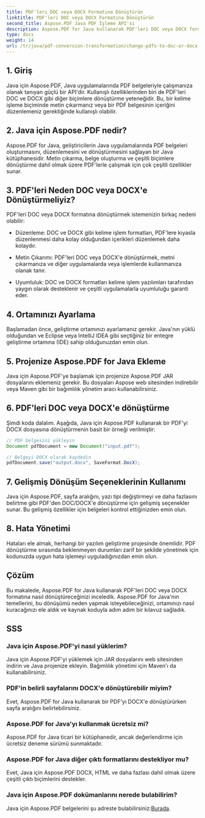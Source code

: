 ```yaml
---
title: PDF'leri DOC veya DOCX Formatına Dönüştürün
linktitle: PDF'leri DOC veya DOCX Formatına Dönüştürün
second_title: Aspose.PDF Java PDF İşleme API'si
description: Aspose.PDF for Java kullanarak PDF'leri DOC veya DOCX formatına zahmetsizce nasıl dönüştüreceğinizi öğrenin. Sorunsuz belge dönüşümü için kaynak kodu ve SSS içeren adım adım bir kılavuz.
type: docs
weight: 14
url: /tr/java/pdf-conversion-transformation/change-pdfs-to-doc-or-docx-format/
---
```


## 1. Giriş

Java için Aspose.PDF, Java uygulamalarında PDF belgeleriyle çalışmanıza olanak tanıyan güçlü bir API'dir. Kullanışlı özelliklerinden biri de PDF'leri DOC ve DOCX gibi diğer biçimlere dönüştürme yeteneğidir. Bu, bir kelime işleme biçiminde metin çıkarmanız veya bir PDF belgesinin içeriğini düzenlemeniz gerektiğinde kullanışlı olabilir.

## 2. Java için Aspose.PDF nedir?

Aspose.PDF for Java, geliştiricilerin Java uygulamalarında PDF belgeleri oluşturmasını, düzenlemesini ve dönüştürmesini sağlayan bir Java kütüphanesidir. Metin çıkarma, belge oluşturma ve çeşitli biçimlere dönüştürme dahil olmak üzere PDF'lerle çalışmak için çok çeşitli özellikler sunar.

## 3. PDF'leri Neden DOC veya DOCX'e Dönüştürmeliyiz?

PDF'leri DOC veya DOCX formatına dönüştürmek istemenizin birkaç nedeni olabilir:

- Düzenleme: DOC ve DOCX gibi kelime işlem formatları, PDF'lere kıyasla düzenlenmesi daha kolay olduğundan içerikleri düzenlemek daha kolaydır.

- Metin Çıkarımı: PDF'leri DOC veya DOCX'e dönüştürmek, metni çıkarmanıza ve diğer uygulamalarda veya işlemlerde kullanmanıza olanak tanır.

- Uyumluluk: DOC ve DOCX formatları kelime işlem yazılımları tarafından yaygın olarak desteklenir ve çeşitli uygulamalarla uyumluluğu garanti eder.

## 4. Ortamınızı Ayarlama

Başlamadan önce, geliştirme ortamınızı ayarlamanız gerekir. Java'nın yüklü olduğundan ve Eclipse veya IntelliJ IDEA gibi seçtiğiniz bir entegre geliştirme ortamına (IDE) sahip olduğunuzdan emin olun.

## 5. Projenize Aspose.PDF for Java Ekleme

Java için Aspose.PDF'ye başlamak için projenize Aspose.PDF JAR dosyalarını eklemeniz gerekir. Bu dosyaları Aspose web sitesinden indirebilir veya Maven gibi bir bağımlılık yönetim aracı kullanabilirsiniz.

## 6. PDF'leri DOC veya DOCX'e dönüştürme

Şimdi koda dalalım. Aşağıda, Java için Aspose.PDF kullanarak bir PDF'yi DOCX dosyasına dönüştürmenin basit bir örneği verilmiştir:

```java
// PDF belgesini yükleyin
Document pdfDocument = new Document("input.pdf");

// Belgeyi DOCX olarak kaydedin
pdfDocument.save("output.docx", SaveFormat.DocX);
```

## 7. Gelişmiş Dönüşüm Seçeneklerinin Kullanımı

Java için Aspose.PDF, sayfa aralığını, yazı tipi değiştirmeyi ve daha fazlasını belirtme gibi PDF'den DOC/DOCX'e dönüştürme için gelişmiş seçenekler sunar. Bu gelişmiş özellikler için belgeleri kontrol ettiğinizden emin olun.

## 8. Hata Yönetimi

Hataları ele almak, herhangi bir yazılım geliştirme projesinde önemlidir. PDF dönüştürme sırasında beklenmeyen durumları zarif bir şekilde yönetmek için kodunuzda uygun hata işlemeyi uyguladığınızdan emin olun.

## Çözüm

Bu makalede, Aspose.PDF for Java kullanarak PDF'leri DOC veya DOCX formatına nasıl dönüştüreceğinizi inceledik. Aspose.PDF for Java'nın temellerini, bu dönüşümü neden yapmak isteyebileceğinizi, ortamınızı nasıl kuracağınızı ele aldık ve kaynak koduyla adım adım bir kılavuz sağladık.

## SSS

### Java için Aspose.PDF'yi nasıl yüklerim?

Java için Aspose.PDF'yi yüklemek için JAR dosyalarını web sitesinden indirin ve Java projenize ekleyin. Bağımlılık yönetimi için Maven'ı da kullanabilirsiniz.

### PDF'in belirli sayfalarını DOCX'e dönüştürebilir miyim?

Evet, Aspose.PDF for Java kullanarak bir PDF'yi DOCX'e dönüştürürken sayfa aralığını belirtebilirsiniz.

### Aspose.PDF for Java'yı kullanmak ücretsiz mi?

Aspose.PDF for Java ticari bir kütüphanedir, ancak değerlendirme için ücretsiz deneme sürümü sunmaktadır.

### Aspose.PDF for Java diğer çıktı formatlarını destekliyor mu?

Evet, Java için Aspose.PDF DOCX, HTML ve daha fazlası dahil olmak üzere çeşitli çıktı biçimlerini destekler.

### Java için Aspose.PDF dokümanlarını nerede bulabilirim?

 Java için Aspose.PDF belgelerini şu adreste bulabilirsiniz:[Burada](https://reference.aspose.com/pdf/java/).